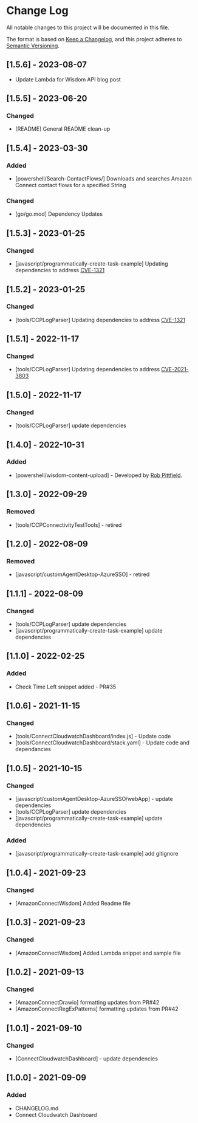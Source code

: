 # Change Log
All notable changes to this project will be documented in this file.

The format is based on [Keep a Changelog](https://keepachangelog.com/en/1.0.0/),
and this project adheres to [Semantic Versioning](https://semver.org/spec/v2.0.0.html).

## [1.5.6] - 2023-08-07
- Update Lambda for Wisdom API blog post

## [1.5.5] - 2023-06-20
### Changed
 - [README] General README clean-up

## [1.5.4] - 2023-03-30
### Added
 - [powershell/Search-ContactFlows/] Downloads and searches Amazon Connect contact flows for a specified String
### Changed
 - [go/go.mod] Dependency Updates

## [1.5.3] - 2023-01-25
### Changed
 - [javascript/programmatically-create-task-example] Updating dependencies to address [CVE-1321](https://cwe.mitre.org/data/definitions/1321.html)
## [1.5.2] - 2023-01-25
### Changed
 - [tools/CCPLogParser] Updating dependencies to address [CVE-1321](https://cwe.mitre.org/data/definitions/1321.html)
## [1.5.1] - 2022-11-17
### Changed
 - [tools/CCPLogParser] Updating dependencies to address [CVE-2021-3803](https://nvd.nist.gov/vuln/detail/CVE-2021-3803)
## [1.5.0] - 2022-11-17
### Changed
 - [tools/CCPLogParser] update dependencies
## [1.4.0] - 2022-10-31
### Added
- [powershell/wisdom-content-upload] - Developed by [Rob Pittfield](https://github.com/robpittfield2).

## [1.3.0] - 2022-09-29
### Removed
 - [tools/CCPConnectivityTestTools] - retired

## [1.2.0] - 2022-08-09
### Removed
 - [javascript/customAgentDesktop-AzureSSO] - retired

## [1.1.1] - 2022-08-09
### Changed
 - [tools/CCPLogParser] update dependencies
 - [javascript/programmatically-create-task-example] update dependencies


## [1.1.0] - 2022-02-25
### Added
 - Check Time Left snippet added - PR#35

## [1.0.6] - 2021-11-15
### Changed
 - [tools/ConnectCloudwatchDashboard/index.js] - Update code
 - [tools/ConnectCloudwatchDashboard/stack.yaml] - Update code and dependancies
## [1.0.5] - 2021-10-15
### Changed
 - [javascript/customAgentDesktop-AzureSSO/webApp] - update dependencies
 - [tools/CCPLogParser] update dependencies
 - [javascript/programmatically-create-task-example] update dependencies

### Added
 - [javascript/programmatically-create-task-example] add gitignore

## [1.0.4] - 2021-09-23
### Changed
 - [AmazonConnectWisdom] Added Readme file
## [1.0.3] - 2021-09-23
### Changed
 - [AmazonConnectWisdom] Added Lambda snippet and sample file
## [1.0.2] - 2021-09-13
### Changed
 - [AmazonConnectDrawio] formatting updates from PR#42
 - [AmazonConnectRegExPatterns] formatting updates from PR#42

## [1.0.1] - 2021-09-10
### Changed
- [ConnectCloudwatchDashboard] - update dependencies

## [1.0.0] - 2021-09-09
### Added
- CHANGELOG.md
- Connect Cloudwatch Dashboard